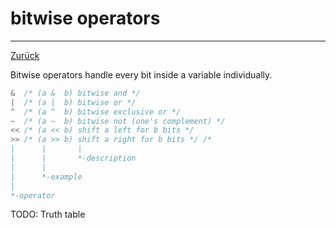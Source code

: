 # bitwise operators

---

[Zurück](../instructions.md)

Bitwise operators handle every bit inside a variable individually. 
```c
&  /* (a &  b) bitwise and */
|  /* (a |  b) bitwise or */
^  /* (a ^  b) bitwise exclusive or */
~  /* (a ~  b) bitwise not (one's complement) */
<< /* (a << b) shift a left for b bits */
>> /* (a >> b) shift a right for b bits */ /*
|      |       |
|      |       *-description
|      |
|      *-example
|
*-operator
```

TODO: Truth table
